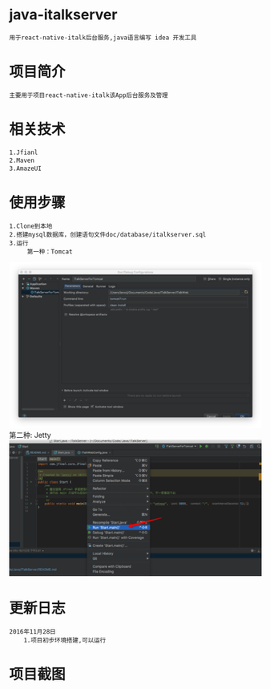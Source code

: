 # java-italkserver
    
    用于react-native-italk后台服务,java语言编写 idea 开发工具

# 项目简介

    主要用于项目react-native-italk该App后台服务及管理

# 相关技术

    1.Jfianl
    2.Maven
    3.AmazeUI
    
# 使用步骤
    
    1.Clone到本地
    2.搭建mysql数据库，创建语句文件doc/database/italkserver.sql
    3.运行
         第一种：Tomcat
   ![程序运行1](https://github.com/LancCJ/java-italkserver/raw/master/doc/Screenshots/ScreenShot_run1.png)
         第二种: Jetty
   ![程序运行2](https://github.com/LancCJ/java-italkserver/raw/master/doc/Screenshots/ScreenShot_run2.png)
         

# 更新日志

    2016年11月28日
        1.项目初步环境搭建,可以运行

# 项目截图
